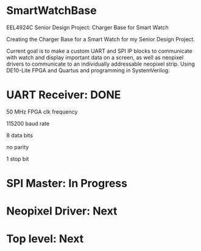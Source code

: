 # SmartWatchBase
EEL4924C Senior Design Project: Charger Base for Smart Watch


Creating the Charger Base for a Smart Watch for my Senior Design Project.

Current goal is to make a custom UART and SPI IP blocks to communicate with watch and display important data on a screen,
as well as neopixel drivers to communicate to an individually addressable neopixel strip.
Using DE10-Lite FPGA and Quartus and programming in SystemVerilog.


# UART Receiver: DONE

50 MHz FPGA clk frequency

115200 baud rate

8 data bits

no parity

1 stop bit


# SPI Master: In Progress




# Neopixel Driver: Next
# Top level: Next
